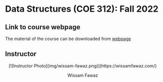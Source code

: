 # Data Structures (COE 312): Fall 2022

## Link to course webpage

The material of the course can be downloaded from [webpage](https://wissamfawaz.com/Games/SnakeGame/index.html)

## Instructor

<p align="center">
[![Instructor Photo](img/wissam-fawaz.png)](https://wissamfawaz.com/)
</p>
<p align="center">
Wissam Fawaz
<p>
